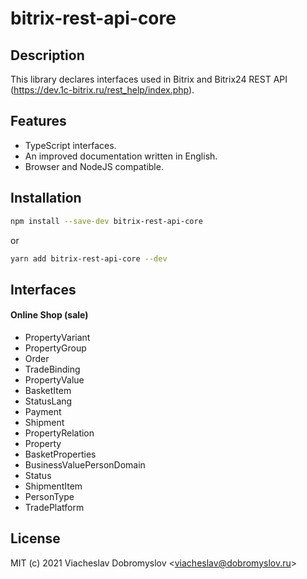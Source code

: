 # bitrix-rest-api-core

## Description

This library declares interfaces used in Bitrix and Bitrix24 REST API (https://dev.1c-bitrix.ru/rest_help/index.php).

## Features
* TypeScript interfaces.
* An improved documentation written in English.
* Browser and NodeJS compatible.

## Installation
```bash
npm install --save-dev bitrix-rest-api-core
```
or
```bash
yarn add bitrix-rest-api-core --dev
```

## Interfaces

#### Online Shop (sale)

* PropertyVariant
* PropertyGroup
* Order
* TradeBinding
* PropertyValue
* BasketItem
* StatusLang
* Payment
* Shipment
* PropertyRelation
* Property
* BasketProperties
* BusinessValuePersonDomain
* Status
* ShipmentItem
* PersonType
* TradePlatform

## License

MIT (c) 2021 Viacheslav Dobromyslov <<viacheslav@dobromyslov.ru>>
